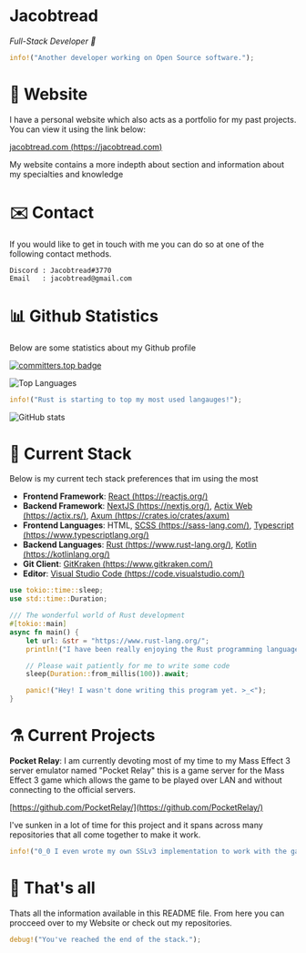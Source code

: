 # Jacobtread

*Full-Stack Developer 🤖*

```rust
info!("Another developer working on Open Source software.");
```

# 🔗 Website

I have a personal website which also acts as a portfolio for my past projects. You can 
view it using the link below: 

[jacobtread.com (https://jacobtread.com)](https://jacobtread.com)

My website contains a more indepth about section and information about my specialties and
knowledge



# ✉️ Contact

If you would like to get in touch with me you can do so at one of the following contact 
methods. 
```
Discord : Jacobtread#3770
Email   : jacobtread@gmail.com
```


# 📊 Github Statistics

Below are some statistics about my Github profile 

[![committers.top badge](https://user-badge.committers.top/new_zealand/jacobtread.svg)](https://user-badge.committers.top/new_zealand/jacobtread)


![Top Languages](https://github-readme-stats.vercel.app/api/top-langs/?username=jacobtread&layout=compact&theme=transparent)


```rust
info!("Rust is starting to top my most used langauges!");
```


![GitHub stats](https://github-readme-stats.vercel.app/api?username=jacobtread&show_icons=true&theme=transparent)


# 🧰 Current Stack

Below is my current tech stack preferences that im using the most

- **Frontend Framework**: [React (https://reactjs.org/)](https://reactjs.org/)
- **Backend Framework**: [NextJS (https://nextjs.org/)](https://nextjs.org/), [Actix Web (https://actix.rs/)](https://actix.rs/), [Axum (https://crates.io/crates/axum)](https://crates.io/crates/axum)
- **Frontend Languages**: HTML, [SCSS (https://sass-lang.com/)](https://sass-lang.com/), [Typescript (https://www.typescriptlang.org/)](https://www.typescriptlang.org/)
- **Backend Languages**: [Rust (https://www.rust-lang.org/)](https://www.rust-lang.org/), [Kotlin (https://kotlinlang.org/)](https://kotlinlang.org/)
- **Git Client**: [GitKraken (https://www.gitkraken.com/)](https://www.gitkraken.com/)
- **Editor**: [Visual Studio Code (https://code.visualstudio.com/)](https://code.visualstudio.com/)

```rust
use tokio::time::sleep;
use std::time::Duration;

/// The wonderful world of Rust development
#[tokio::main]
async fn main() {
    let url: &str = "https://www.rust-lang.org/";
    println!("I have been really enjoying the Rust programming language: {url}");

    // Please wait patiently for me to write some code
    sleep(Duration::from_millis(100)).await;

    panic!("Hey! I wasn't done writing this program yet. >_<");
}
```

# ⚗️ Current Projects

**Pocket Relay**: I am currently devoting most of my time to my Mass Effect 3 server emulator named
"Pocket Relay" this is a game server for the Mass Effect 3 game which allows the 
game to be played over LAN and without connecting to the official servers. 

[https://github.com/PocketRelay/](https://github.com/PocketRelay/)

I've sunken in a lot of time for this project and it spans across many repositories 
that all come together to make it work. 


```rust 
info!("0_0 I even wrote my own SSLv3 implementation to work with the game");
```

# 🔭 That's all 

Thats all the information available in this README file. From here you can procceed over
to my Website or check out my repositories.


```rust
debug!("You've reached the end of the stack.");
```
